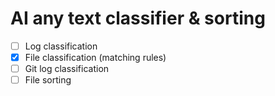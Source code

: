 # AI any text classifier & sorting

- [ ] Log classification
- [x] File classification (matching rules)
- [ ] Git log classification
- [ ] File sorting
